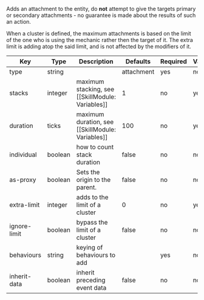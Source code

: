 Adds an attachment to the entity, do **not** attempt to give the targets primary or secondary attachments - no guarantee is made about the results of such an action.

When a cluster is defined, the maximum attachments is based on the limit of the one who is using the mechanic rather then the target of it. The extra limit is adding atop the said limit, and is not affected by the modifiers of it.

| Key | Type | Description | Defaults | Required | Variable |
|-|-|-|-|-|-|
| type | string | | attachment | yes | no |
| stacks | integer | maximum stacking, see [[SkillModule: Variables]] | 1 | no | yes |
| duration | ticks | maximum duration, see [[SkillModule: Variables]] | 100 | no | yes |
| individual | boolean | how to count stack duration | false | no | no |
| as-proxy | boolean | Sets the origin to the parent. | false | no | no |
| extra-limit | integer | adds to the limit of a cluster | 0 | no | yes |
| ignore-limit | boolean | bypass the limit of a cluster | false | no | no |
| behaviours | string | keying of behaviours to add | | yes | no |
| inherit-data | boolean | inherit preceding event data | false | no | no |